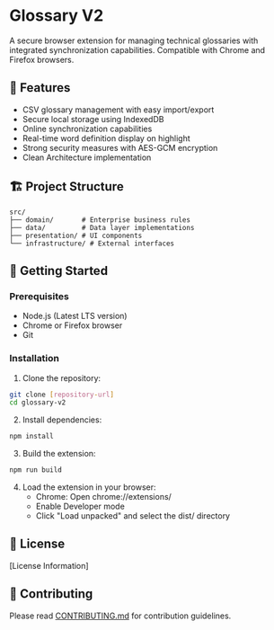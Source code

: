 # Glossary V2

A secure browser extension for managing technical glossaries with integrated synchronization capabilities. Compatible with Chrome and Firefox browsers.

## 🌟 Features

- CSV glossary management with easy import/export
- Secure local storage using IndexedDB
- Online synchronization capabilities
- Real-time word definition display on highlight
- Strong security measures with AES-GCM encryption
- Clean Architecture implementation

## 🏗️ Project Structure

```
src/
├── domain/       # Enterprise business rules
├── data/         # Data layer implementations
├── presentation/ # UI components
└── infrastructure/ # External interfaces
```

## 🚀 Getting Started

### Prerequisites

- Node.js (Latest LTS version)
- Chrome or Firefox browser
- Git

### Installation

1. Clone the repository:
```bash
git clone [repository-url]
cd glossary-v2
```

2. Install dependencies:
```bash
npm install
```

3. Build the extension:
```bash
npm run build
```

4. Load the extension in your browser:
   - Chrome: Open chrome://extensions/
   - Enable Developer mode
   - Click "Load unpacked" and select the dist/ directory

## 📝 License

[License Information]

## 🤝 Contributing

Please read [CONTRIBUTING.md](CONTRIBUTING.md) for contribution guidelines.
